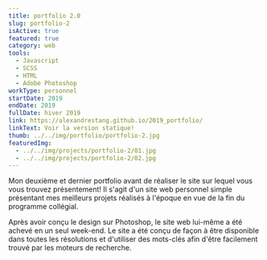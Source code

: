 ```yaml
---
title: portfolio 2.0
slug: portfolio-2
isActive: true
featured: true
category: web
tools:
  - Javascript
  - SCSS
  - HTML
  - Adobe Photoshop
workType: personnel
startDate: 2019
endDate: 2019
fullDate: hiver 2019
link: https://alexandrestang.github.io/2019_portfolio/
linkText: Voir la version statique!
thumb: ../../img/portfolio/portfolio-2.jpg
featuredImg:
  - ../../img/projects/portfolio-2/01.jpg
  - ../../img/projects/portfolio-2/02.jpg
---
```


Mon deuxième et dernier portfolio avant de réaliser le site sur lequel vous vous trouvez présentement! Il s'agit d'un
site web personnel simple présentant mes meilleurs projets réalisés à l'époque en vue de la fin du programme collégial.

Après avoir conçu le design sur Photoshop, le site web lui-même a été achevé en un seul week-end. Le site a été conçu de
façon à être disponible dans toutes les résolutions et d'utiliser des mots-clés afin d'être facilement trouvé par les
moteurs de recherche.